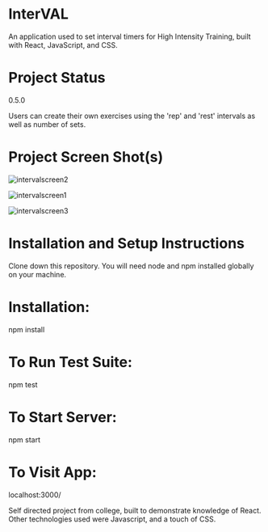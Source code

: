 # InterVAL #

An application used to set interval timers for High Intensity Training, built with React, JavaScript, and CSS.

# Project Status #
0.5.0

Users can create their own exercises using the 'rep' and 'rest' intervals as well as number of sets.

# Project Screen Shot(s) #

![intervalscreen2](https://user-images.githubusercontent.com/26525335/160258539-657a4938-e80f-4670-819d-3325c2b35367.JPG)

![intervalscreen1](https://user-images.githubusercontent.com/26525335/160258545-ea28b557-0210-48d9-8b8b-56b3070c6f4c.JPG)

![intervalscreen3](https://user-images.githubusercontent.com/26525335/160258548-f5793dcd-460c-41e7-9b9b-f7e41f192f5e.JPG)


# Installation and Setup Instructions #

Clone down this repository. You will need node and npm installed globally on your machine.

# Installation: # 

npm install

# To Run Test Suite: #

npm test

# To Start Server: #

npm start

# To Visit App: #

localhost:3000/



Self directed project from college, built to demonstrate knowledge of React. Other technologies used were Javascript, and a touch of CSS.
